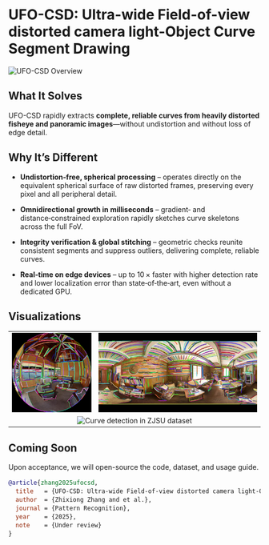# UFO-CSD: Ultra-wide Field-of-view distorted camera light-Object Curve Segment Drawing
![UFO-CSD Overview](./Figures/UFO-CSD_workflow_EN.png)

## What It Solves

UFO-CSD rapidly extracts **complete, reliable curves from heavily distorted fisheye and panoramic images**—without undistortion and without loss of edge detail.

## Why It’s Different

* **Undistortion‑free, spherical processing** – operates directly on the equivalent spherical surface of raw distorted frames, preserving every pixel and all peripheral detail.

* **Omnidirectional growth in milliseconds** – gradient‑ and distance‑constrained exploration rapidly sketches curve skeletons across the full FoV.

* **Integrity verification & global stitching** – geometric checks reunite consistent segments and suppress outliers, delivering complete, reliable curves.

* **Real‑time on edge devices** – up to 10 × faster with higher detection rate and lower localization error than state‑of‑the‑art, even without a dedicated GPU.

## Visualizations
<table border="0" cellspacing="0" cellpadding="0" style="border:none;">
  <tr>
    <td style="border:none;">
      <img src="./Figures/fish-lo-result.png" alt="Light-object curve detection in fisheye image" />
    </td>
    <td style="border:none;">
      <img src="./Figures/pano-lo-result.jpg" alt="Light-object curve detection in panoramic image" />
    </td>
  </tr>
  <tr>
    <td colspan="2" align="center" style="border:none;">
      <img src="./Figures/ZJSU-results.png" alt="Curve detection in ZJSU dataset" />
    </td>
  </tr>
</table>

## Coming Soon
Upon acceptance, we will open-source the code, dataset, and usage guide.

```bibtex
@article{zhang2025ufocsd,
  title   = {UFO-CSD: Ultra-wide Field-of-view distorted camera light-Object Curve Segment Drawing},
  author  = {Zhixiong Zhang and et al.},
  journal = {Pattern Recognition},
  year    = {2025},
  note    = {Under review}
}
```
